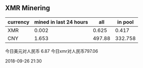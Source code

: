 ## XMR Minering

|currency|mined in last 24 hours|all|in pool|
|---|---|---|---|
|XMR|0.002|0.625|0.417|
|CNY|1.653|497.88|332.758|

今日美元对人民币 6.87	今日xmr对人民币797.06


2018-09-26 21:30